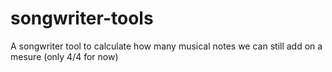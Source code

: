# songwriter-tools
A songwriter tool to calculate how many musical notes we can still add on a mesure (only 4/4 for now)
